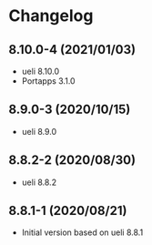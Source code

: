 # Changelog

## 8.10.0-4 (2021/01/03)

* ueli 8.10.0
* Portapps 3.1.0

## 8.9.0-3 (2020/10/15)

* ueli 8.9.0

## 8.8.2-2 (2020/08/30)

* ueli 8.8.2

## 8.8.1-1 (2020/08/21)

* Initial version based on ueli 8.8.1
